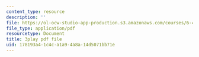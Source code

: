 ```yaml
---
content_type: resource
description: ''
file: https://ol-ocw-studio-app-production.s3.amazonaws.com/courses/6-451-principles-of-digital-communication-ii-spring-2005/178193a41c4ca1a94a8a14d5071bb71e_YegKLHb9TOU.pdf
file_type: application/pdf
resourcetype: Document
title: 3play pdf file
uid: 178193a4-1c4c-a1a9-4a8a-14d5071bb71e
---
```

